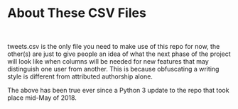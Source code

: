 # About These CSV Files

&nbsp;

tweets.csv is the only file you need to make use of this repo for now, the other(s) are just to give people an idea of what the next phase of the project will look like when columns will be needed for new features that may distinguish one user from another. This is because obfuscating a writing style is different from attributed authorship alone.

The above has been true ever since a Python 3 update to the repo that took place mid-May of 2018.
